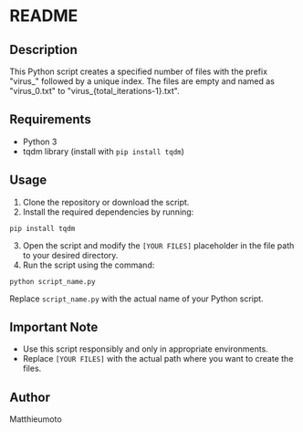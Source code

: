# README

## Description
This Python script creates a specified number of files with the prefix "virus_" followed by a unique index. The files are empty and named as "virus_0.txt" to "virus_{total_iterations-1}.txt".

## Requirements
- Python 3
- tqdm library (install with `pip install tqdm`)

## Usage
1. Clone the repository or download the script.
2. Install the required dependencies by running:

`pip install tqdm`

3. Open the script and modify the `[YOUR FILES]` placeholder in the file path to your desired directory.
4. Run the script using the command:

`python script_name.py`

Replace `script_name.py` with the actual name of your Python script.

## Important Note
- Use this script responsibly and only in appropriate environments.
- Replace `[YOUR FILES]` with the actual path where you want to create the files.

## Author
Matthieumoto

